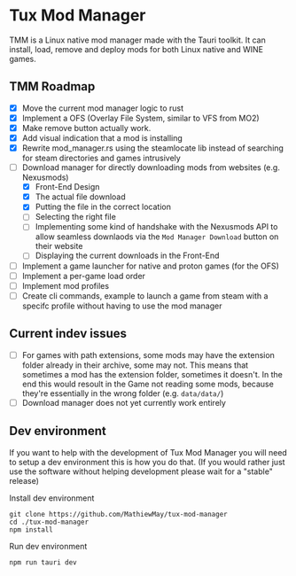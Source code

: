 # Tux Mod Manager
TMM is a Linux native mod manager made with the Tauri toolkit. It can install, load, remove and deploy mods for both Linux native and WINE games.

## TMM Roadmap
- [x] Move the current mod manager logic to rust
- [x] Implement a OFS (Overlay File System, similar to VFS from MO2)
- [x] Make remove button actually work.
- [x] Add visual indication that a mod is installing
- [x] Rewrite mod_manager.rs using the steamlocate lib instead of searching for steam directories and games intrusively
- [ ] Download manager for directly downloading mods from websites (e.g. Nexusmods)
    - [x] Front-End Design
    - [x] The actual file download
    - [x] Putting the file in the correct location
    - [ ] Selecting the right file
    - [ ] Implementing some kind of handshake with the Nexusmods API to allow seamless downlaods via the `Mod Manager Download` button on their website
    - [ ] Displaying the current downloads in the Front-End
- [ ] Implement a game launcher for native and proton games (for the OFS)
- [ ] Implement a per-game load order
- [ ] Implement mod profiles
- [ ] Create cli commands, example to launch a game from steam with a specifc profile without having to use the mod manager

## Current indev issues
- [ ] For games with path extensions, some mods may have the extension folder already in their archive, some may not. This means that sometimes a mod has the extension folder, sometimes it doesn't. In the end this would resoult in the Game not reading some mods, because they're essentially in the wrong folder (e.g. `data/data/`)
- [ ] Download manager does not yet currently work entirely

## Dev environment
If you want to help with the development of Tux Mod Manager you will need to setup a dev environment this is how you do that.
(If you would rather just use the software without helping development please wait for a "stable" release)

Install dev environment
```
git clone https://github.com/MathiewMay/tux-mod-manager
cd ./tux-mod-manager
npm install
```

Run dev environment
```
npm run tauri dev
```
